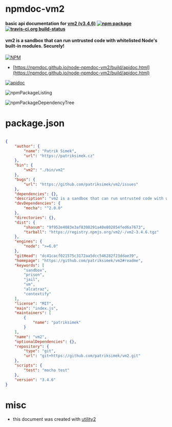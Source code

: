 # npmdoc-vm2

#### basic api documentation for  [vm2 (v3.4.6)](https://github.com/patriksimek/vm2#readme)  [![npm package](https://img.shields.io/npm/v/npmdoc-vm2.svg?style=flat-square)](https://www.npmjs.org/package/npmdoc-vm2) [![travis-ci.org build-status](https://api.travis-ci.org/npmdoc/node-npmdoc-vm2.svg)](https://travis-ci.org/npmdoc/node-npmdoc-vm2)

#### vm2 is a sandbox that can run untrusted code with whitelisted Node's built-in modules. Securely!

[![NPM](https://nodei.co/npm/vm2.png?downloads=true&downloadRank=true&stars=true)](https://www.npmjs.com/package/vm2)

- [https://npmdoc.github.io/node-npmdoc-vm2/build/apidoc.html](https://npmdoc.github.io/node-npmdoc-vm2/build/apidoc.html)

[![apidoc](https://npmdoc.github.io/node-npmdoc-vm2/build/screenCapture.buildCi.browser.%252Ftmp%252Fbuild%252Fapidoc.html.png)](https://npmdoc.github.io/node-npmdoc-vm2/build/apidoc.html)

![npmPackageListing](https://npmdoc.github.io/node-npmdoc-vm2/build/screenCapture.npmPackageListing.svg)

![npmPackageDependencyTree](https://npmdoc.github.io/node-npmdoc-vm2/build/screenCapture.npmPackageDependencyTree.svg)



# package.json

```json

{
    "author": {
        "name": "Patrik Simek",
        "url": "https://patriksimek.cz"
    },
    "bin": {
        "vm2": "./bin/vm2"
    },
    "bugs": {
        "url": "https://github.com/patriksimek/vm2/issues"
    },
    "dependencies": {},
    "description": "vm2 is a sandbox that can run untrusted code with whitelisted Node's built-in modules. Securely!",
    "devDependencies": {
        "mocha": "^2.0.0"
    },
    "directories": {},
    "dist": {
        "shasum": "9f952e4083e3af8398291a40e802854fed6a7673",
        "tarball": "https://registry.npmjs.org/vm2/-/vm2-3.4.6.tgz"
    },
    "engines": {
        "node": ">=6.0"
    },
    "gitHead": "dc41cacf021575c3172aa5dcc546282f23ddae39",
    "homepage": "https://github.com/patriksimek/vm2#readme",
    "keywords": [
        "sandbox",
        "prison",
        "jail",
        "vm",
        "alcatraz",
        "contextify"
    ],
    "license": "MIT",
    "main": "index.js",
    "maintainers": [
        {
            "name": "patriksimek"
        }
    ],
    "name": "vm2",
    "optionalDependencies": {},
    "repository": {
        "type": "git",
        "url": "git+https://github.com/patriksimek/vm2.git"
    },
    "scripts": {
        "test": "mocha test"
    },
    "version": "3.4.6"
}
```



# misc
- this document was created with [utility2](https://github.com/kaizhu256/node-utility2)
